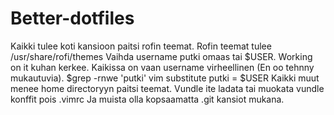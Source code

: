 # Better-dotfiles
Kaikki tulee koti kansioon paitsi rofin teemat.
Rofin teemat tulee /usr/share/rofi/themes
Vaihda username putki omaas tai $USER. Working on it kuhan kerkee. Kaikissa on vaan username virheellinen (En oo tehnny mukautuvia).
$grep -rnwe 'putki'
vim substitute putki = $USER
Kaikki muut menee home directoryyn paitsi teemat.
Vundle ite ladata tai muokata vundle konffit pois .vimrc
Ja muista olla kopsaamatta .git kansiot mukana.

